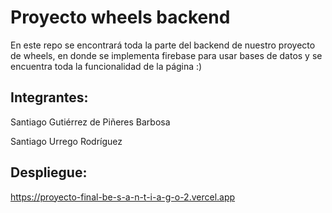 # Proyecto wheels backend

En este repo se encontrará toda la parte del backend de nuestro proyecto de wheels, en donde se implementa firebase para usar bases de datos y se encuentra toda la funcionalidad de la página :)

## Integrantes:

Santiago Gutiérrez de Piñeres Barbosa

Santiago Urrego Rodríguez

## Despliegue:

https://proyecto-final-be-s-a-n-t-i-a-g-o-2.vercel.app
